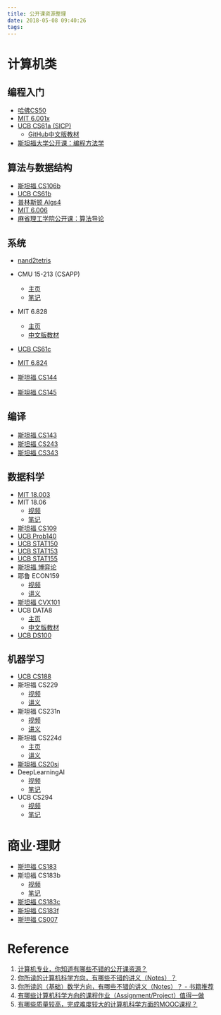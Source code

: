 ```yaml
---
title: 公开课资源整理
date: 2018-05-08 09:40:26
tags:
---
```


# 计算机类

## 编程入门

* [哈佛CS50](http://open.163.com/special/opencourse/cs50.html)
* [MIT 6.001x](https://courses.edx.org/courses/MITx/6.00.1x/3T2013/course/)
* [UCB CS61a (SICP)](https://cs61a.org/)
  * [GitHub中文版教材](https://github.com/wizardforcel/sicp-py-zh)
* [斯坦福大学公开课：编程方法学](http://v.163.com/special/sp/programming.html)

## 算法与数据结构

* [斯坦福 CS106b](http://open.163.com/special/opencourse/abstractions.html)
* [UCB CS61b](https://inst.eecs.berkeley.edu/%7Ecs61b/)
* [普林斯顿 Algs4](http://algs4.cs.princeton.edu/)
* [MIT 6.006](http://open.163.com/special/opencourse/algorithms.html)
* [麻省理工学院公开课：算法导论](http://open.163.com/special/opencourse/algorithms.html)

## 系统

* [nand2tetris](http://www.nand2tetris.org/)
* CMU 15-213 (CSAPP)
  * [主页](http://www.csapp.cs.cmu.edu/)
  * [笔记](http://wdxtub.com/2016/04/16/thin-csapp-1/)

* MIT 6.828
  * [主页](https://pdos.csail.mit.edu/6.828/)
  * [中文版教材](https://www.gitbook.com/book/th0ar/xv6-chinese)

* [UCB CS61c](http://www-inst.eecs.berkeley.edu/%7Ecs61c/)
* [MIT 6.824](https://pdos.csail.mit.edu/6.824/)
* [斯坦福 CS144](https://www.bilibili.com/video/av11930774/)
* [斯坦福 CS145](https://www.bilibili.com/video/av19616961/)

## 编译

* [斯坦福 CS143](http://web.stanford.edu/class/cs143/)
* [斯坦福 CS243](https://suif.stanford.edu/%7Ecourses/cs243/)
* [斯坦福 CS343](http://web.stanford.edu/class/cs343/)

## 数据科学

* [MIT 18.003](http://www-math.mit.edu/%7Edjk/calculus_beginners/)
* MIT 18.06
  * [视频](http://open.163.com/special/opencourse/daishu.html)
  * [笔记](https://github.com/zlotus/notes-linear-algebra)
* [斯坦福 CS109](https://web.stanford.edu/class/cs109/)
* [UCB Prob140](https://prob140.org/)
* [UCB STAT150](https://www.stat.berkeley.edu/%7Ealdous/150/)
* [UCB STAT153](https://www.stat.berkeley.edu/%7Eaditya/styled-5/index.html)
* [UCB STAT155](https://www.stat.berkeley.edu/%7Eperes/155.html)
* [斯坦福 博弈论](http://www.game-theory-class.org/)
* 耶鲁 ECON159
  * [视频](http://open.163.com/special/gametheory/)
  * [讲义](https://download.csdn.net/download/wizardforcel/10294261)
* [斯坦福 CVX101](https://www.bilibili.com/video/av8907218/)
* UCB DATA8
  * [主页](http://data8.org/)
  * [中文版教材](https://github.com/Kivy-CN/data8-textbook-zh)
* [UCB DS100](http://www.ds100.org/)

## 机器学习

* [UCB CS188](http://ai.berkeley.edu/home.html)
* 斯坦福 CS229
  * [视频](http://open.163.com/special/opencourse/machinelearning.html)
  * [讲义](https://github.com/Kivy-CN/Stanford-CS-229-CN)
* 斯坦福 CS231n
  * [视频](https://www.bilibili.com/video/av17204303/)
  * [讲义](https://zhuanlan.zhihu.com/p/21930884?refer=intelligentunit)
* 斯坦福 CS224d
  * [主页](http://cs224d.stanford.edu/)
  * [讲义](http://blog.csdn.net/column/details/dl-nlp.html)
* [斯坦福 CS20si](https://web.stanford.edu/class/cs20si/)
* DeepLearningAI
  * [视频](https://mooc.study.163.com/course/deeplearning_ai-2001281002%23/info)
  * [笔记](http://ai-start.com/dl2017/)
* UCB CS294
  * [视频](https://www.bilibili.com/video/av9802698/)
  * [笔记](https://zhuanlan.zhihu.com/c_150977189)

# 商业·理财

* [斯坦福 CS183](http://get.ftqq.com/1051.get)
* 斯坦福 CS183b
  * [视频](http://open.163.com/special/opencourse/startup.html)
  * [笔记](http://download.csdn.net/download/wizardforcel/10015140)
* [斯坦福 CS183c](http://blog.csdn.net/wizardforcel/article/details/79440956)
* [斯坦福 CS183f](http://blog.csdn.net/wizardforcel/article/details/79547908)
* [斯坦福 CS007](https://cs007.blog/)

# Reference

1. [计算机专业，你知道有哪些不错的公开课资源？](https://www.zhihu.com/question/38335108/answer/346474854)
2. [你所读的计算机科学方向，有哪些不错的讲义（Notes）？](https://www.zhihu.com/question/38300204)
3. [你所读的（基础）数学方向，有哪些不错的讲义（Notes）？ - 书籍推荐](http://www.zhihu.com/question/38253477)
4. [有哪些计算机科学方向的课程作业（Assignment/Project）值得一做](https://www.zhihu.com/question/49628428)
5. [有哪些质量较高，完成难度较大的计算机科学方面的MOOC课程？](https://www.zhihu.com/question/28601163)

